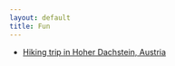 ```yaml
---
layout: default
title: Fun
---
```


* [Hiking trip in Hoher Dachstein, Austria](https://youtu.be/mFtZrZ17SuI)
